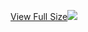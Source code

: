 [View Full Size](https://raw.githubusercontent.com/mingfang/terraform-k8s-modules/master/modules/storm-supervisor/diagram.svg?sanitize=true)<img src="diagram.svg"/>

